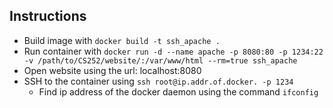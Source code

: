 ## Instructions

* Build image with `docker build -t ssh_apache .`
* Run container with `docker run -d --name apache -p 8080:80 -p 1234:22 -v /path/to/CS252/website/:/var/www/html --rm=true ssh_apache`
* Open website using the url: localhost:8080
* SSH to the container using `ssh root@ip.addr.of.docker. -p 1234`
  * Find ip address of the docker daemon using the command `ifconfig`
